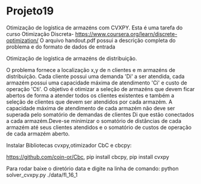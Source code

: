 # Projeto19
Otimização de logística de armazéns com CVXPY.
Esta é uma tarefa do curso Otimização Discreta- https://www.coursera.org/learn/discrete-optimization/
O arquivo handout.pdf possui a descrição completa do problema e do formato de dados de entrada

Otimização de logística de armazéns de distribuição.

O problema fornece a localização x,y de n clientes e m armazéns de distribuição.
Cada cliente possui uma demanda 'Di' a ser atendida, cada armazém possui uma capacidade
máxima de atendimento 'Ci' e custo de operação 'Cti'. O objetivo é otimizar a seleção
de armazéns que devem ficar abertos de forma a atender todos os clientes existentes e
também a seleção de clientes que devem ser atendidos por cada armazém. A capacidade
máxima de atendimento de cada armazém não deve ser superada pelo somatório de demandas
de clientes Di que estão conectados a cada armazém.Deve-se minimizar o somatório de
distâncias de cada armazém até seus clientes atendidos e o somatório de custos de operação
de cada armazém aberto.

Instalar Bibliotecas cvxpy,otimizador CbC e cbcpy:

https://github.com/coin-or/Cbc,
pip install cbcpy,
pip install cvxpy

Para rodar baixe o diretório data e digite na linha de comando:
python solver_cvxpy.py ./data/fl_16_1
